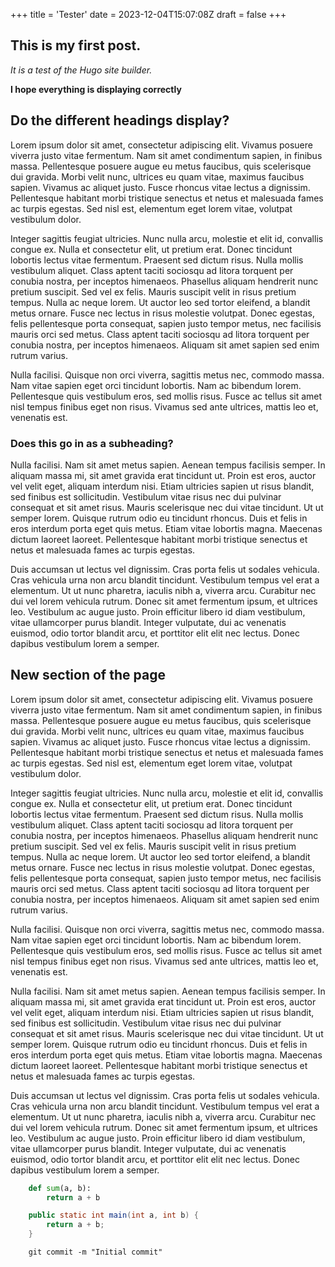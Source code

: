 +++
title = 'Tester'
date = 2023-12-04T15:07:08Z
draft = false
+++

## This is my first post. 

*It is a test of the Hugo site builder.*

**I hope everything is displaying correctly**

## Do the different headings display?


Lorem ipsum dolor sit amet, consectetur adipiscing elit. Vivamus posuere viverra justo vitae fermentum. Nam sit amet condimentum sapien, in finibus massa. Pellentesque posuere augue eu metus faucibus, quis scelerisque dui gravida. Morbi velit nunc, ultrices eu quam vitae, maximus faucibus sapien. Vivamus ac aliquet justo. Fusce rhoncus vitae lectus a dignissim. Pellentesque habitant morbi tristique senectus et netus et malesuada fames ac turpis egestas. Sed nisl est, elementum eget lorem vitae, volutpat vestibulum dolor.

Integer sagittis feugiat ultricies. Nunc nulla arcu, molestie et elit id, convallis congue ex. Nulla et consectetur elit, ut pretium erat. Donec tincidunt lobortis lectus vitae fermentum. Praesent sed dictum risus. Nulla mollis vestibulum aliquet. Class aptent taciti sociosqu ad litora torquent per conubia nostra, per inceptos himenaeos. Phasellus aliquam hendrerit nunc pretium suscipit. Sed vel ex felis. Mauris suscipit velit in risus pretium tempus. Nulla ac neque lorem. Ut auctor leo sed tortor eleifend, a blandit metus ornare. Fusce nec lectus in risus molestie volutpat. Donec egestas, felis pellentesque porta consequat, sapien justo tempor metus, nec facilisis mauris orci sed metus. Class aptent taciti sociosqu ad litora torquent per conubia nostra, per inceptos himenaeos. Aliquam sit amet sapien sed enim rutrum varius.

Nulla facilisi. Quisque non orci viverra, sagittis metus nec, commodo massa. Nam vitae sapien eget orci tincidunt lobortis. Nam ac bibendum lorem. Pellentesque quis vestibulum eros, sed mollis risus. Fusce ac tellus sit amet nisl tempus finibus eget non risus. Vivamus sed ante ultrices, mattis leo et, venenatis est.

### Does this go in as a subheading?

Nulla facilisi. Nam sit amet metus sapien. Aenean tempus facilisis semper. In aliquam massa mi, sit amet gravida erat tincidunt ut. Proin est eros, auctor vel velit eget, aliquam interdum nisi. Etiam ultricies sapien ut risus blandit, sed finibus est sollicitudin. Vestibulum vitae risus nec dui pulvinar consequat et sit amet risus. Mauris scelerisque nec dui vitae tincidunt. Ut ut semper lorem. Quisque rutrum odio eu tincidunt rhoncus. Duis et felis in eros interdum porta eget quis metus. Etiam vitae lobortis magna. Maecenas dictum laoreet laoreet. Pellentesque habitant morbi tristique senectus et netus et malesuada fames ac turpis egestas.

Duis accumsan ut lectus vel dignissim. Cras porta felis ut sodales vehicula. Cras vehicula urna non arcu blandit tincidunt. Vestibulum tempus vel erat a elementum. Ut ut nunc pharetra, iaculis nibh a, viverra arcu. Curabitur nec dui vel lorem vehicula rutrum. Donec sit amet fermentum ipsum, et ultrices leo. Vestibulum ac augue justo. Proin efficitur libero id diam vestibulum, vitae ullamcorper purus blandit. Integer vulputate, dui ac venenatis euismod, odio tortor blandit arcu, et porttitor elit elit nec lectus. Donec dapibus vestibulum lorem a semper. 

## New section of the page


Lorem ipsum dolor sit amet, consectetur adipiscing elit. Vivamus posuere viverra justo vitae fermentum. Nam sit amet condimentum sapien, in finibus massa. Pellentesque posuere augue eu metus faucibus, quis scelerisque dui gravida. Morbi velit nunc, ultrices eu quam vitae, maximus faucibus sapien. Vivamus ac aliquet justo. Fusce rhoncus vitae lectus a dignissim. Pellentesque habitant morbi tristique senectus et netus et malesuada fames ac turpis egestas. Sed nisl est, elementum eget lorem vitae, volutpat vestibulum dolor.

Integer sagittis feugiat ultricies. Nunc nulla arcu, molestie et elit id, convallis congue ex. Nulla et consectetur elit, ut pretium erat. Donec tincidunt lobortis lectus vitae fermentum. Praesent sed dictum risus. Nulla mollis vestibulum aliquet. Class aptent taciti sociosqu ad litora torquent per conubia nostra, per inceptos himenaeos. Phasellus aliquam hendrerit nunc pretium suscipit. Sed vel ex felis. Mauris suscipit velit in risus pretium tempus. Nulla ac neque lorem. Ut auctor leo sed tortor eleifend, a blandit metus ornare. Fusce nec lectus in risus molestie volutpat. Donec egestas, felis pellentesque porta consequat, sapien justo tempor metus, nec facilisis mauris orci sed metus. Class aptent taciti sociosqu ad litora torquent per conubia nostra, per inceptos himenaeos. Aliquam sit amet sapien sed enim rutrum varius.

Nulla facilisi. Quisque non orci viverra, sagittis metus nec, commodo massa. Nam vitae sapien eget orci tincidunt lobortis. Nam ac bibendum lorem. Pellentesque quis vestibulum eros, sed mollis risus. Fusce ac tellus sit amet nisl tempus finibus eget non risus. Vivamus sed ante ultrices, mattis leo et, venenatis est.

Nulla facilisi. Nam sit amet metus sapien. Aenean tempus facilisis semper. In aliquam massa mi, sit amet gravida erat tincidunt ut. Proin est eros, auctor vel velit eget, aliquam interdum nisi. Etiam ultricies sapien ut risus blandit, sed finibus est sollicitudin. Vestibulum vitae risus nec dui pulvinar consequat et sit amet risus. Mauris scelerisque nec dui vitae tincidunt. Ut ut semper lorem. Quisque rutrum odio eu tincidunt rhoncus. Duis et felis in eros interdum porta eget quis metus. Etiam vitae lobortis magna. Maecenas dictum laoreet laoreet. Pellentesque habitant morbi tristique senectus et netus et malesuada fames ac turpis egestas.

Duis accumsan ut lectus vel dignissim. Cras porta felis ut sodales vehicula. Cras vehicula urna non arcu blandit tincidunt. Vestibulum tempus vel erat a elementum. Ut ut nunc pharetra, iaculis nibh a, viverra arcu. Curabitur nec dui vel lorem vehicula rutrum. Donec sit amet fermentum ipsum, et ultrices leo. Vestibulum ac augue justo. Proin efficitur libero id diam vestibulum, vitae ullamcorper purus blandit. Integer vulputate, dui ac venenatis euismod, odio tortor blandit arcu, et porttitor elit elit nec lectus. Donec dapibus vestibulum lorem a semper. 

```python
    def sum(a, b):
        return a + b
```

```java
    public static int main(int a, int b) {
        return a + b;
    }
```

```git
    git commit -m "Initial commit"
```